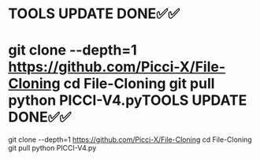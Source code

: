 TOOLS UPDATE DONE✅✅
==================
git clone --depth=1 https://github.com/Picci-X/File-Cloning
cd File-Cloning
git pull
python PICCI-V4.pyTOOLS UPDATE DONE✅✅
==================
git clone --depth=1 https://github.com/Picci-X/File-Cloning
cd File-Cloning
git pull
python PICCI-V4.py
